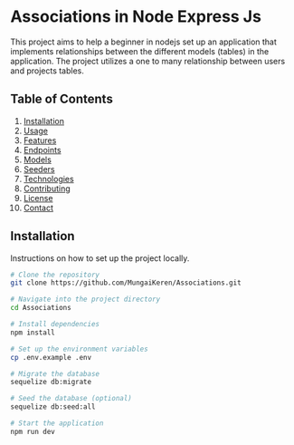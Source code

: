# Associations in Node Express Js

This project aims to help a beginner in nodejs set up an application that implements relationships between the different models (tables) in the application. The project utilizes a one to many relationship between users and projects tables.

## Table of Contents
1. [Installation](#installation)
2. [Usage](#usage)
3. [Features](#features)
4. [Endpoints](#endpoints)
5. [Models](#models)
6. [Seeders](#seeders)
7. [Technologies](#technologies)
8. [Contributing](#contributing)
9. [License](#license)
10. [Contact](#contact)

## Installation
Instructions on how to set up the project locally.

```bash
# Clone the repository
git clone https://github.com/MungaiKeren/Associations.git

# Navigate into the project directory
cd Associations

# Install dependencies
npm install

# Set up the environment variables
cp .env.example .env

# Migrate the database
sequelize db:migrate

# Seed the database (optional)
sequelize db:seed:all

# Start the application
npm run dev
```

